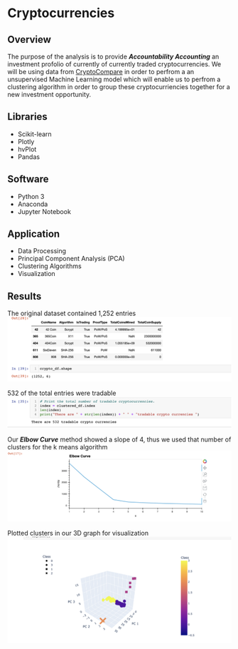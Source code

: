 # Cryptocurrencies

## Overview 

The purpose of the analysis is to provide ***Accountability Accounting*** an investment profolio of currently of currently traded cryptocurrencies. We will be using data from [CryptoCompare](https://min-api.cryptocompare.com/data/all/coinlist) in order to perfrom a an unsupervised Machine Learning model which will enable us to perfrom a clustering algorithm in order to group these cryptocurriencies together for a new investment opportunity. 

## Libraries 
- Scikit-learn
- Plotly 
- hvPlot
- Pandas

## Software 
- Python 3 
- Anaconda
- Jupyter Notebook 

## Application 

- Data Processing 
- Principal Component Analysis (PCA)
- Clustering Algorithms 
- Visualization 

## Results 

The original dataset contained 1,252 entries
![table](https://github.com/schoolboycamel/Cryptocurrencies/blob/main/Resources/total%20currencies%20.png)

532 of the total entries were tradable
![tradable](https://github.com/schoolboycamel/Cryptocurrencies/blob/main/Resources/tradable%20currencies%20.png)

Our ***Elbow Curve*** method showed a slope of 4, thus we used that number of clusters for the k means algorithm 
![Elbow curve](https://github.com/schoolboycamel/Cryptocurrencies/blob/main/Resources/elbow%20curve.png)

Plotted clusters in our 3D graph for visualization
![cluster graph](https://github.com/schoolboycamel/Cryptocurrencies/blob/main/Resources/clusters%20.png)

